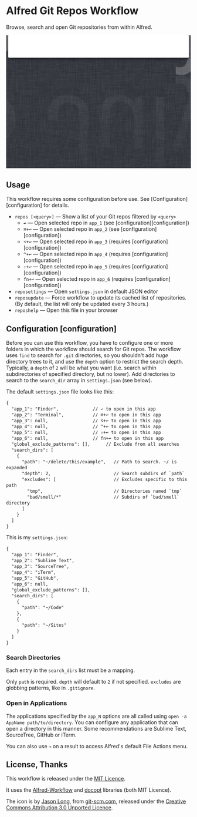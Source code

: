 # Alfred Git Repos Workflow #

Browse, search and open Git repositories from within Alfred.

![](demo.gif "")

## Usage ##

This workflow requires some configuration before use. See [Configuration][configuration] for details.

- `repos [<query>]` — Show a list of your Git repos filtered by `<query>`
	+ `↩` — Open selected repo in `app_1` (see [configuration][configuration])
	+ `⌘+↩` — Open selected repo in `app_2` (see [configuration][configuration])
	+ `⌥+↩` — Open selected repo in `app_3` (requires [configuration][configuration])
	+ `^+↩` — Open selected repo in `app_4` (requires [configuration][configuration])
	+ `⇧+↩` — Open selected repo in `app_5` (requires [configuration][configuration])
	+ `fn+↩` — Open selected repo in `app_6` (requires [configuration][configuration])
- `reposettings` — Open `settings.json` in default JSON editor
- `reposupdate` — Force workflow to update its cached list of repositories. (By default, the list will only be updated every 3 hours.)
- `reposhelp` — Open this file in your browser

## Configuration [configuration] ##

Before you can use this workflow, you have to configure one or more folders in which the workflow should search for Git repos. The workflow uses `find` to search for `.git` directories, so you shouldn't add *huge* directory trees to it, and use the `depth` option to restrict the search depth. Typically, a `depth` of `2` will be what you want (i.e. search within subdirectories of specified directory, but no lower). Add directories to search to the `search_dir` array in `settings.json` (see below).

The default `settings.json` file looks like this:

```
{
  "app_1": "Finder",             // ↩ to open in this app
  "app_2": "Terminal",           // ⌘+↩ to open in this app
  "app_3": null,                 // ⌥+↩ to open in this app
  "app_4": null,                 // ^+↩ to open in this app
  "app_5": null,                 // ⇧+↩ to open in this app
  "app_6": null,                 // fn+↩ to open in this app
  "global_exclude_patterns": [],      // Exclude from all searches
  "search_dirs": [
    {
      "path": "~/delete/this/example",   // Path to search. ~/ is expanded
      "depth": 2,                        // Search subdirs of `path`
      "excludes": [                      // Excludes specific to this path
        "tmp",                           // Directories named `tmp`
        "bad/smell/*"                    // Subdirs of `bad/smell` directory
      ]
    }
  ]
}
```

This is my `settings.json`:

```
{
  "app_1": "Finder",
  "app_2": "Sublime Text",
  "app_3": "SourceTree",
  "app_4": "iTerm",
  "app_5": "GitHub",
  "app_6": null,
  "global_exclude_patterns": [],
  "search_dirs": [
    {
      "path": "~/Code"
    },
    {
      "path": "~/Sites"
    }
  ]
}
```

### Search Directories ###

Each entry in the `search_dirs` list must be a mapping.

Only `path` is required. `depth` will default to `2` if not specified. `excludes` are globbing patterns, like in `.gitignore`.

### Open in Applications ###

The applications specified by the `app_N` options are all called using `open -a AppName path/to/directory`. You can configure any application that can open a directory in this manner. Some recommendations are Sublime Text, SourceTree, GitHub or iTerm.

You can also use `→` on a result to access Alfred's default File Actions menu.

## License, Thanks ##

This workflow is released under the [MIT Licence](http://opensource.org/licenses/MIT).

It uses the [Alfred-Workflow](https://github.com/deanishe/alfred-workflow) and [docopt](http://docopt.org/) libraries (both MIT Licence).

The icon is by [Jason Long](http://twitter.com/jasonlong), from [git-scm.com](http://git-scm.com/downloads/logos), released under the [Creative Commons Attribution 3.0 Unported Licence](http://creativecommons.org/licenses/by/3.0/).
